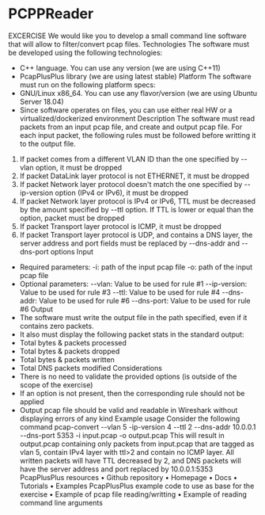 # PCPPReader

EXCERCISE
We would like you to develop a small command line software that will allow to filter/convert pcap files. 
Technologies
The software must be developed using the following technologies:
 - C++ language. You can use any version (we are using C++11)
 - PcapPlusPlus library (we are using latest stable)
Platform
The software must run on the following platform specs:
 - GNU/Linux x86_64. You can use any flavor/version (we are using Ubuntu Server 18.04)
 - Since software operates on files, you can use either real HW or a virtualized/dockerized environment
Description
The software must read packets from an input pcap file, and create and output pcap file. For each input 
packet, the following rules must be followed before writting it to the output file.
1. If packet comes from a different VLAN ID than the one specified by --vlan option, it must be 
dropped
2. If packet DataLink layer protocol is not ETHERNET, it must be dropped
3. If packet Network layer protocol doesn't match the one specified by --ip-version option (IPv4 or 
IPv6), it must be dropped
4. If packet Network layer protocol is IPv4 or IPv6, TTL must be decreased by the amount specified by
--ttl option. If TTL is lower or equal than the option, packet must be dropped
5. If packet Transport layer protocol is ICMP, it must be dropped
6. If packet Transport layer protocol is UDP, and contains a DNS layer, the server address and port 
fields must be replaced by --dns-addr and --dns-port options
Input
- Required parameters:
 -i: path of the input pcap file 
 -o: path of the input pcap file
- Optional parameters:
 --vlan: Value to be used for rule #1
 --ip-version: Value to be used for rule #3
 --ttl: Value to be used for rule #4
 --dns-addr: Value to be used for rule #6
 --dns-port: Value to be used for rule #6
Output
- The software must write the output file in the path specified, even if it contains zero packets.
- It also must display the following packet stats in the standard output:
 - Total bytes & packets processed
 - Total bytes & packets dropped
 - Total bytes & packets written
 - Total DNS packets modified
Considerations
- There is no need to validate the provided options (is outside of the scope of the exercise)
- If an option is not present, then the corresponding rule should not be applied
- Output pcap file should be valid and readable in Wireshark without displaying errors of any kind
Example usage
Consider the following command
pcap-convert --vlan 5 -ip-version 4 --ttl 2 --dns-addr 10.0.0.1 --dns-port 5353 -i input.pcap -o output.pcap
This will result in output.pcap containing only packets from input.pcap that are tagged as vlan 5, contain 
IPv4 layer with ttl>2 and contain no ICMP layer. All written packets will have TTL decreased by 2, and DNS
packets will have the server address and port replaced by 10.0.0.1:5353
PcapPlusPlus resources
• Github repository
• Homepage
• Docs
• Tutorials
• Examples
PcapPlusPlus example code to use as base for the exercise
• Example of pcap file reading/writting
• Example of reading command line arguments
